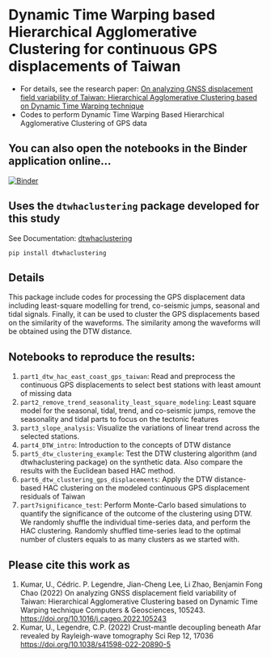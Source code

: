# Dynamic Time Warping based Hierarchical Agglomerative Clustering for continuous GPS displacements of Taiwan
- For details, see the research paper: [On analyzing GNSS displacement field variability of Taiwan: Hierarchical Agglomerative Clustering based on Dynamic Time Warping technique](https://doi.org/10.1016/j.cageo.2022.105243)
- Codes to perform Dynamic Time Warping Based Hierarchical Agglomerative Clustering of GPS data

## You can also open the notebooks in the Binder application online...

[![Binder](https://mybinder.org/badge_logo.svg)](https://mybinder.org/v2/gh/earthinversion/Dynamic-Time-Warping-based-Hierarchical-Agglomerative-Clustering/master)

## Uses the `dtwhaclustering` package developed for this study
See Documentation: [dtwhaclustering](https://dtwhaclustering.readthedocs.io/en/latest/)

```
pip install dtwhaclustering
```

## Details

This package include codes for processing the GPS displacement data including least-square modelling for trend, co-seismic jumps, 
seasonal and tidal signals. Finally, it can be used to cluster the GPS displacements based on the similarity of the waveforms. The
similarity among the waveforms will be obtained using the DTW distance.

## Notebooks to reproduce the results:
1.	`part1_dtw_hac_east_coast_gps_taiwan`: Read and preprocess the continuous GPS displacements to select best stations with least amount of missing data
2.	`part2_remove_trend_seasonality_least_square_modeling`: Least square model for the seasonal, tidal, trend, and co-seismic jumps, remove the seasonality and tidal parts to focus on the tectonic features
3.	`part3_slope_analysis`: Visualize the variations of linear trend across the selected stations.
4.	`part4_DTW_intro`: Introduction to the concepts of DTW distance
5.	`part5_dtw_clustering_example`: Test the DTW clustering algorithm (and dtwhaclustering package) on the synthetic data. Also compare the results with the Euclidean based HAC method.
6.	`part6_dtw_clustering_gps_displacements`: Apply the DTW distance-based HAC clustering on the modeled continuous GPS displacement residuals of Taiwan
7.	`part7significance_test`: Perform Monte-Carlo based simulations to quantify the significance of the outcome of the clustering using DTW. We randomly shuffle the individual time-series data, and perform the HAC clustering. Randomly shuffled time-series lead to the optimal number of clusters equals to as many clusters as we started with.

## Please cite this work as
1. Kumar, U., Cédric. P. Legendre, Jian-Cheng Lee, Li Zhao, Benjamin Fong Chao (2022) On analyzing GNSS displacement field variability of Taiwan: Hierarchical Agglomerative Clustering based on Dynamic Time Warping technique Computers & Geosciences, 105243. https://doi.org/10.1016/j.cageo.2022.105243
2. Kumar, U., Legendre, C.P. (2022) Crust-mantle decoupling beneath Afar revealed by Rayleigh-wave tomography Sci Rep 12, 17036 https://doi.org/10.1038/s41598-022-20890-5
